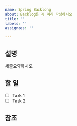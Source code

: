 ```yaml
---
name: Spring Backlong
about: Backlog를 꼭 미리 작성하시오
title: ''
labels: ''
assignees: ''

---
```


## 설명

세줄요약하시오

## 할 일

- [ ] Task 1
- [ ] Task 2

## 참조
